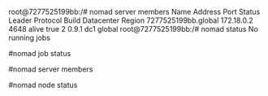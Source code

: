 root@7277525199bb:/# nomad server members
Name                 Address     Port  Status  Leader  Protocol  Build  Datacenter  Region
7277525199bb.global  172.18.0.2  4648  alive   true    2         0.9.1  dc1         global
root@7277525199bb:/# nomad status
No running jobs



#nomad job status



#nomad server members

#nomad node status
